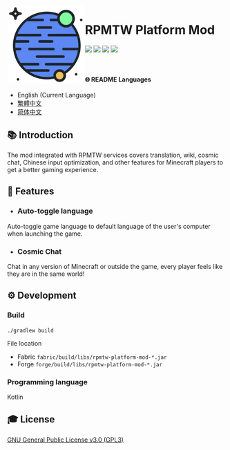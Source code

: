 <img src="https://raw.githubusercontent.com/RPMTW/RPMTW-Data/main/logo/rpmtw-platform/rpmtw-platform-logo.png" align="left" width="180px"/>


# RPMTW Platform Mod
[![](https://img.shields.io/github/license/RPMTW/RPMTW-Platform-Mod.svg)](LICENSE) 
[![](https://img.shields.io/github/release/RPMTW/RPMTW-Platform-Mod.svg)](https://github.com/RPMTW/RPMTW-Platform-Mod/releases)
![](http://cf.way2muchnoise.eu/versions/minecraft_rpmtw-update-mod_all.svg)
[![](http://cf.way2muchnoise.eu/rpmtw-update-mod.svg)](https://minecraft.curseforge.com/projects/rpmtw-update-mod)
<p>&nbsp;</p> 

#### 🌐 README Languages

- English (Current Language)
- [繁體中文](https://github.com/RPMTW/RPMTW-Platform-Mod/blob/1.18.2/README/zh_tw.md)
- [简体中文](https://github.com/RPMTW/RPMTW-Platform-Mod/blob/1.18.2/README/zh_cn.md)

## 📚 Introduction

The mod integrated with RPMTW services covers translation, wiki, cosmic chat, Chinese input optimization, and other
features for Minecraft players to get a better gaming experience.

## 🎨 Features

- ### Auto-toggle language

Auto-toggle game language to default language of the user's computer when launching the game.

- ### Cosmic Chat

Chat in any version of Minecraft or outside the game, every player feels like they are in the same world!

## ⚙️ Development

### Build

```shell
./gradlew build
```

File location

- Fabric `fabric/build/libs/rpmtw-platform-mod-*.jar`
- Forge  `forge/build/libs/rpmtw-platform-mod-*.jar`

### Programming language

Kotlin

## 🎓 License

[GNU General Public License v3.0 (GPL3)](https://www.gnu.org/licenses/gpl-3.0.html)
